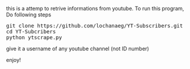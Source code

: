 this is a attemp to retrive informations from youtube. To run this program, Do following steps

<pre>
git clone https://github.com/lochanaeg/YT-Subscribers.git
cd YT-Subcribers
python ytscrape.py
</pre>

give it a username of any youtube channel (not ID number)

enjoy! 





